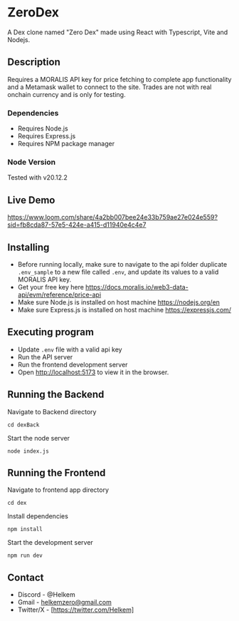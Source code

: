 # ZeroDex

A Dex clone named "Zero Dex" made using React with Typescript, Vite and Nodejs.

## Description

Requires a MORALIS API key for price fetching to complete app functionality and a Metamask wallet to connect to the site.
Trades are not with real onchain currency and is only for testing.

### Dependencies
* Requires Node.js
* Requires Express.js
* Requires NPM package manager

### Node Version
Tested with v20.12.2

## Live Demo
https://www.loom.com/share/4a2bb007bee24e33b759ae27e024e559?sid=fb8cda87-57e5-424e-a415-d11940e4c4e7

## Installing
* Before running locally, make sure to navigate to the api folder duplicate `.env_sample` to a new file called `.env`, and update its values to a valid MORALIS API key.
* Get your free key here https://docs.moralis.io/web3-data-api/evm/reference/price-api
* Make sure Node.js is installed on host machine https://nodejs.org/en
* Make sure Express.js is installed on host machine https://expressjs.com/
  
## Executing program
* Update `.env` file with a valid api key
* Run the API server
* Run the frontend development server
* Open [http://localhost:5173](http://localhost:5173) to view it in the browser.

## Running the Backend
  
Navigate to Backend directory  
```
cd dexBack
```
Start the node server
```
node index.js
```
## Running the Frontend 

Navigate to frontend app directory  
```
cd dex
```
Install dependencies 
```
npm install
```

Start the development server
```
npm run dev
```

## Contact
* Discord - @Helkem
* Gmail - helkemzero@gmail.com
* Twitter/X - [https://twitter.com/Helkem]
